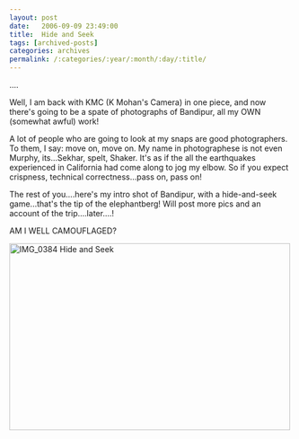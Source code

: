 ```yaml
---
layout: post
date:	2006-09-09 23:49:00
title:  Hide and Seek
tags: [archived-posts]
categories: archives
permalink: /:categories/:year/:month/:day/:title/
---
```

....

Well, I am back with KMC (K Mohan's Camera) in one piece, and now there's going to be a spate of photographs of Bandipur, all my OWN (somewhat awful) work!

A lot of people who are going to look at my snaps are good photographers. To them, I say: move on, move on. My name in photographese is not even Murphy, its...Sekhar, spelt, Shaker. It's as if the all the earthquakes <lj user="yathin"> experienced in California had come along to jog my elbow. So if you expect crispness, technical correctness...pass on, pass on!

The rest of you....here's my intro shot of Bandipur, with a hide-and-seek game...that's the tip of the elephantberg! Will post more pics and an account of the trip....later....! 


AM I WELL CAMOUFLAGED?




<A title="Photo Sharing" href="http://www.flickr.com/photos/86494503@N00/238533421/"><IMG height=333 alt="IMG_0384 Hide and Seek" src="http://static.flickr.com/98/238533421_b272799c7d.jpg" width=500></A>

